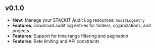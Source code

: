 ## v0.1.0
- **New:** Manage your STACKIT Audit Log resources: `AuditLogEntry`
- **Features**: Download audit log entries for folders, organizations, and projects
- **Features**: Support for time range filtering and pagination
- **Features**: Rate limiting and API constraints